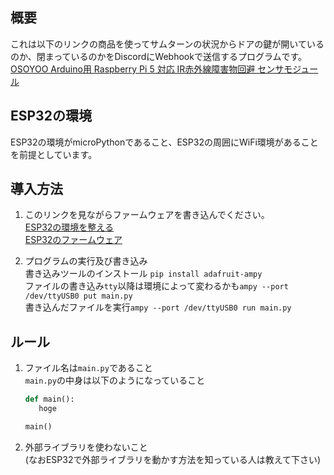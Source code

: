 ## 概要
これは以下のリンクの商品を使ってサムターンの状況からドアの鍵が開いているのか、閉まっているのかをDiscordにWebhookで送信するプログラムです。<br>
[OSOYOO Arduino用 Raspberry Pi 5 対応 IR赤外線障害物回避 センサモジュール](https://www.amazon.co.jp/gp/product/B07CG5L5NQ/ref=ppx_yo_dt_b_asin_title_o01_s00?ie=UTF8&psc=1)

## ESP32の環境
ESP32の環境がmicroPythonであること、ESP32の周囲にWiFi環境があることを前提としています。

## 導入方法
1. このリンクを見ながらファームウェアを書き込んでください。<br>
   [ESP32の環境を整える](https://docs.micropython.org/en/latest/esp32/tutorial/intro.html)<br>
   [ESP32のファームウェア](https://micropython.org/download/ESP32_GENERIC/)

2. プログラムの実行及び書き込み<br>
書き込みツールのインストール ```pip install adafruit-ampy```<br>
ファイルの書き込み```tty```以降は環境によって変わるかも```ampy --port /dev/ttyUSB0 put main.py```<br>
書き込んだファイルを実行```ampy --port /dev/ttyUSB0 run main.py```<br>
## ルール
1. ファイル名は```main.py```であること<br>
```main.py```の中身は以下のようになっていること<br>
   ```Python
   def main():
      hoge

   main()
   ```
2. 外部ライブラリを使わないこと<br>(なおESP32で外部ライブラリを動かす方法を知っている人は教えて下さい)

